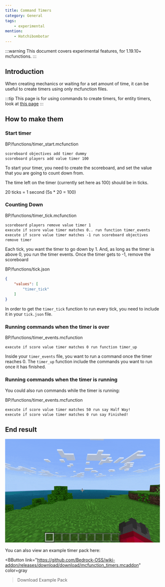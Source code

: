 ```yaml
---
title: Command Timers
category: General
tags: 
    - experimental
mention:
    - Hatchibombotar
---
```


:::warning
This document covers experimental features, for 1.19.10+ mcfunctions.
:::

## Introduction
When creating mechanics or waiting for a set amount of time, it can be useful to create timers using only mcfunction files.

:::tip
This page is for using commands to create timers, for entity timers, look at [this page](/entities/timers)
:::

## How to make them

### Start timer

<CodeHeader>BP/functions/timer_start.mcfunction</CodeHeader>

```
scoreboard objectives add timer dummy
scoreboard players add value timer 100
```
To start your timer, you need to create the scoreboard, and set the value that you are going to count down from.

The time left on the timer (currently set here as 100) should be in ticks.

20 ticks = 1 second
(5s * 20 = 100)

### Counting Down

<CodeHeader>BP/functions/timer_tick.mcfunction</CodeHeader>

```
scoreboard players remove value timer 1
execute if score value timer matches 0.. run function timer_events
execute if score value timer matches -1 run scoreboard objectives remove timer
```
Each tick, you want the timer to go down by 1.
And, as long as the timer is above 0, you run the timer events.
Once the timer gets to -1, remove the scoreboard

<CodeHeader>BP/functions/tick.json</CodeHeader>

```json
{
    "values": [
        "timer_tick"
    ]
}
```

In order to get the `timer_tick` function to run every tick, you need to include it in your `tick.json` file.

### Running commands when the timer is over

<CodeHeader>BP/functions/timer_events.mcfunction</CodeHeader>

```
execute if score value timer matches 0 run function timer_up
```

Inside your `timer_events` file, you want to run a command once the timer reaches 0. The `timer_up` function include the commands you want to run once it has finished.

### Running commands when the timer is running
You could also run commands while the timer is running:

<CodeHeader>BP/functions/timer_events.mcfunction</CodeHeader>

```
execute if score value timer matches 50 run say Half Way!
execute if score value timer matches 0 run say Finished!
```

## End result

![](/assets/images/commands/timers/timer.gif)

You can also view an example timer pack here:

<BButton
	link="https://github.com/Bedrock-OSS/wiki-addon/releases/download/download/mcfunction_timers.mcaddon"
	color=gray
>Download Example Pack</BButton>